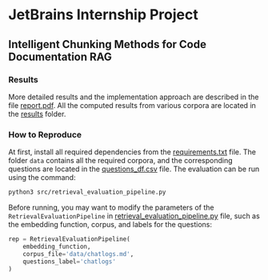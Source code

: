 # JetBrains Internship Project
## Intelligent Chunking Methods for Code Documentation RAG

### Results
More detailed results and the implementation approach are described in the file [report.pdf](report.pdf). All the computed results from various corpora are located in the [results](results/) folder.

### How to Reproduce
At first, install all required dependencies from the [requirements.txt](requirements.txt) file. The folder `data` contains all the required corpora, and the corresponding questions are located in the [questions_df.csv](data/questions_df.csv) file. The evaluation can be run using the command:

```sh
python3 src/retrieval_evaluation_pipeline.py
```
Before running, you may want to modify the parameters of the `RetrievalEvaluationPipeline` in [retrieval_evaluation_pipeline.py](src/retrieval_evaluation_pipeline.py) file, such as the embedding function, corpus, and labels for the questions:
```python
rep = RetrievalEvaluationPipeline(
    embedding_function,
    corpus_file='data/chatlogs.md',
    questions_label='chatlogs'
)
```